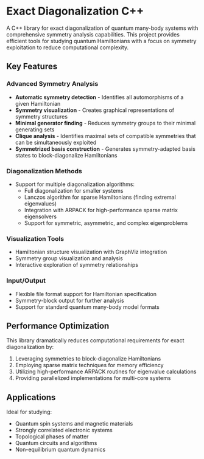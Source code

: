 # Exact Diagonalization C++

A C++ library for exact diagonalization of quantum many-body systems with comprehensive symmetry analysis capabilities. This project provides efficient tools for studying quantum Hamiltonians with a focus on symmetry exploitation to reduce computational complexity.

## Key Features

### Advanced Symmetry Analysis
- **Automatic symmetry detection** - Identifies all automorphisms of a given Hamiltonian
- **Symmetry visualization** - Creates graphical representations of symmetry structures
- **Minimal generator finding** - Reduces symmetry groups to their minimal generating sets
- **Clique analysis** - Identifies maximal sets of compatible symmetries that can be simultaneously exploited
- **Symmetrized basis construction** - Generates symmetry-adapted basis states to block-diagonalize Hamiltonians

### Diagonalization Methods
- Support for multiple diagonalization algorithms:
    - Full diagonalization for smaller systems
    - Lanczos algorithm for sparse Hamiltonians (finding extremal eigenvalues)
    - Integration with ARPACK for high-performance sparse matrix eigensolvers
    - Support for symmetric, asymmetric, and complex eigenproblems

### Visualization Tools
- Hamiltonian structure visualization with GraphViz integration
- Symmetry group visualization and analysis
- Interactive exploration of symmetry relationships

### Input/Output
- Flexible file format support for Hamiltonian specification
- Symmetry-block output for further analysis
- Support for standard quantum many-body model formats

## Performance Optimization

This library dramatically reduces computational requirements for exact diagonalization by:
1. Leveraging symmetries to block-diagonalize Hamiltonians
2. Employing sparse matrix techniques for memory efficiency
3. Utilizing high-performance ARPACK routines for eigenvalue calculations
4. Providing parallelized implementations for multi-core systems

## Applications

Ideal for studying:
- Quantum spin systems and magnetic materials
- Strongly correlated electronic systems
- Topological phases of matter
- Quantum circuits and algorithms
- Non-equilibrium quantum dynamics